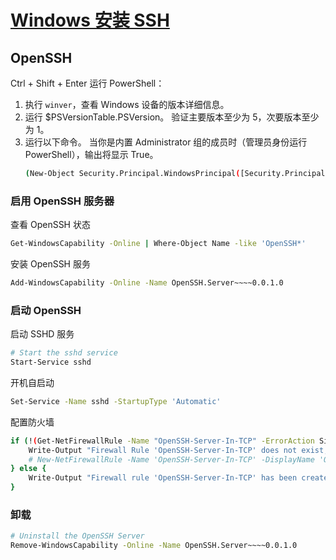 # [Windows 安装 SSH](https://learn.microsoft.com/zh-cn/windows-server/administration/openssh/openssh_install_firstuse?tabs=powershell&pivots=windows-server-2025)

## OpenSSH

Ctrl + Shift + Enter 运行 PowerShell：

1. 执行 `winver`，查看 Windows 设备的版本详细信息。
2. 运行 $PSVersionTable.PSVersion。 验证主要版本至少为 5，次要版本至少为 1。
3. 运行以下命令。 当你是内置 Administrator 组的成员时（管理员身份运行 PowerShell），输出将显示 True。
   ```sh
   (New-Object Security.Principal.WindowsPrincipal([Security.Principal.WindowsIdentity]::GetCurrent())).IsInRole([Security.Principal.WindowsBuiltInRole]::Administrator)
   ```

### 启用 OpenSSH 服务器

查看 OpenSSH 状态

```sh
Get-WindowsCapability -Online | Where-Object Name -like 'OpenSSH*'
```

安装 OpenSSH 服务

```sh
Add-WindowsCapability -Online -Name OpenSSH.Server~~~~0.0.1.0
```

### 启动 OpenSSH

启动 SSHD 服务

```sh
# Start the sshd service
Start-Service sshd
```

开机自启动

```sh
Set-Service -Name sshd -StartupType 'Automatic'
```

配置防火墙

```sh
if (!(Get-NetFirewallRule -Name "OpenSSH-Server-In-TCP" -ErrorAction SilentlyContinue | Select-Object Name, Enabled)) {
    Write-Output "Firewall Rule 'OpenSSH-Server-In-TCP' does not exist, creating it..."
    # New-NetFirewallRule -Name 'OpenSSH-Server-In-TCP' -DisplayName 'OpenSSH Server (sshd)' -Enabled True -Direction Inbound -Protocol TCP -Action Allow -LocalPort 22
} else {
    Write-Output "Firewall rule 'OpenSSH-Server-In-TCP' has been created and exists."
}
```

### 卸载

```sh
# Uninstall the OpenSSH Server
Remove-WindowsCapability -Online -Name OpenSSH.Server~~~~0.0.1.0
```
